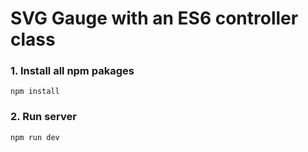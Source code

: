 # SVG Gauge with an ES6 controller class

### 1. Install all npm pakages

`npm install`

### 2. Run server

`npm run dev`
